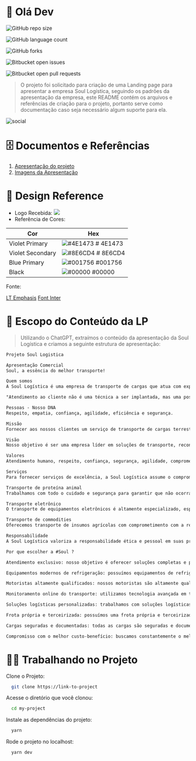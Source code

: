 # 👋 Olá Dev

![GitHub repo size](https://img.shields.io/github/repo-size/marlonfrade/project-soul-landing?style=for-the-badge)

![GitHub language count](https://img.shields.io/github/languages/count/marlonfrade/project-soul-landing?style=for-the-badge)

![GitHub forks](https://img.shields.io/github/forks/marlonfrade/project-soul-landing?style=for-the-badge)

![Bitbucket open issues](https://img.shields.io/bitbucket/issues/marlonfrade/project-soul-landing?style=for-the-badge)

![Bitbucket open pull requests](https://img.shields.io/bitbucket/pr-raw/marlonfrade/project-soul-landing?style=for-the-badge)

> O projeto foi solicitado para criação de uma Landing page para apresentar a empresa Soul Logística, seguindo os padrões da apresentação da empresa, este README contém os arquivos e referências de criação para o projeto, portanto serve como documentação caso seja necessário algum suporte para ela.

![social](https://github.com/marlonfrade/project-soul-landing/assets/84466506/1f3a5e6e-7cbc-40cc-b1d9-d8d520bd202f)



# 🗄️ Documentos e Referências

1. [Apresentação do projeto](https://t30993681.p.clickup-attachments.com/t30993681/20f63a31-4778-4128-804f-ad7bc69d8cd2/Sou_Logistica_Compactada.pdf?view=open)
2. [Imagens da Apresentação](https://wetransfer.com/downloads/ed80ceba41191d33290773caa09a349820230320213231/3ed861)

# 🎨 Design Reference

- Logo Recebida:
  ![](logo-soul.svg)
- Referência de Cores:

| Cor              | Hex                                                               |
| ---------------- | ----------------------------------------------------------------- |
| Violet Primary   | ![#4E1473](https://via.placeholder.com/10/4E1473?text=+) # 4E1473 |
| Violet Secondary | ![#8E6CD4](https://via.placeholder.com/10/8E6CD4?text=+) # 8E6CD4 |
| Blue Primary     | ![#001756](https://via.placeholder.com/10/001756?text=+) #001756  |
| Black            | ![#00000](https://via.placeholder.com/10/00000?text=+) #00000     |

Fonte:

[LT Emphasis](https://pt.fonts2u.com/lt-emphasis-light.fonte)
[Font Inter](https://fonts.google.com/specimen/Inter?query=Inter)

# 📝 Escopo do Conteúdo da LP

> Utilizando o ChatGPT, extraímos o conteúdo da apresentação da Soul Logística e criamos a seguinte estrutura de apresentação:

```txt
Projeto Soul Logistica

Apresentação Comercial
Soul, a essência do melhor transporte!

Quem somos
A Soul Logística é uma empresa de transporte de cargas que atua com experiência e responsabilidade em todo o território nacional. Com um atendimento exclusivo como diferencial, nosso objetivo é oferecer soluções completas e personalizadas para atender as necessidades específicas de cada cliente.

"Atendimento ao cliente não é uma técnica a ser implantada, mas uma postura a ser cultivada".

Pessoas - Nosso DNA
Respeito, empatia, confiança, agilidade, eficiência e segurança.

Missão
Fornecer aos nossos clientes um serviço de transporte de cargas terrestres de alta qualidade, com agilidade, eficiência e segurança. Buscamos sempre atender as necessidades específicas de cada cliente e superar suas expectativas, promovendo assim, sua satisfação e fidelização.

Visão
Nosso objetivo é ser uma empresa líder em soluções de transporte, reconhecida pela excelência em nossos serviços e atendimento. Nós nos esforçamos para atrair e reter nossos clientes, fornecendo soluções de transporte seguras, confiáveis e eficientes, sempre buscando sua satisfação.

Valores
Atendimento humano, respeito, confiança, segurança, agilidade, comprometimento e responsabilidade!

Serviços
Para fornecer serviços de excelência, a Soul Logística assume o compromisso de atender cada cliente com o máximo de sua capacidade. Entregamos sua carga com serviços confiáveis e especializados, adotando práticas conscientes de segurança, que visam proporcionar uma experiência mais satisfatória aos nossos clientes.

Transporte de proteína animal
Trabalhamos com todo o cuidado e segurança para garantir que não ocorram incidentes durante o transporte, que possam alterar as características do produto, como sabor, cor, textura ou até mesmo reduzir o tempo de prateleira.

Transporte eletrônico
O transporte de equipamentos eletrônicos é altamente especializado, especialmente para instrumentos musicais profissionais, computadores e outros equipamentos de alto valor que são extremamente sensíveis à temperatura, umidade, vibrações e impactos.

Transporte de commodities
Oferecemos transporte de insumos agrícolas com comprometimento com a responsabilidade comercial, social e ambiental. Nossa empresa está pronta para atender clientes de diferentes segmentos, desde pequenos agricultores tradicionais até grandes empresas.

Responsabilidade
A Soul Logística valoriza a responsabilidade ética e pessoal em suas práticas de negócios, visando a construção de relações confiáveis com clientes, funcionários e fornecedores. Para garantir a segurança dos serviços prestados, a empresa realiza treinamentos semestrais com os funcionários, buscando sempre a transparência e a honestidade em suas relações, com foco na qualidade e segurança de seus serviços.

Por que escolher a #Soul ?

Atendimento exclusivo: nosso objetivo é oferecer soluções completas e personalizadas para atender as necessidades específicas de cada cliente. Acreditamos que o atendimento ao cliente não é uma técnica a ser implantada, mas uma postura a ser cultivada.

Equipamentos modernos de refrigeração: possuímos equipamentos de refrigeração de última geração para transportar cargas resfriadas e congeladas, garantindo a temperatura ideal do produto.

Motoristas altamente qualificados: nossos motoristas são altamente qualificados e experientes em manusear e transportar cargas sensíveis. Eles passam por treinamentos constantes para manterem-se atualizados com as melhores práticas do mercado.

Monitoramento online do transporte: utilizamos tecnologia avançada em todas as etapas da operação, desde o manuseio até o rastreamento de cada carga. Isso garante maior segurança e transparência para nossos clientes.

Soluções logísticas personalizadas: trabalhamos com soluções logísticas personalizadas para atender às necessidades do cliente com qualidade e pontualidade. Nosso objetivo é superar as expectativas de nossos clientes, proporcionando uma experiência satisfatória.

Frota própria e terceirizada: possuímos uma frota própria e terceirizada de caminhões em excelentes condições e equipados com sistemas de alta qualidade.

Cargas seguradas e documentadas: todas as cargas são seguradas e documentadas, garantindo maior segurança e tranquilidade para nossos clientes.

Compromisso com o melhor custo-benefício: buscamos constantemente o melhor custo-benefício em todos os processos, sem comprometer a qualidade e segurança dos nossos serviços.
```

# 👨‍💻 Trabalhando no Projeto

Clone o Projeto:

```bash
  git clone https://link-to-project
```

Acesse o diretório que você clonou:

```bash
  cd my-project
```

Instale as dependências do projeto:

```bash
  yarn
```

Rode o projeto no localhost:

```bash
  yarn dev
```
